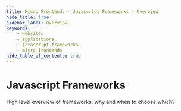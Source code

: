 ```yaml
---
title: Micro Frontends - Javascript Frameworks - Overview
hide_title: true
sidebar_label: Overview
keywords:
    - websites
    - applications
    - javascript frameworks
    - micro frontends
hide_table_of_contents: true
---
```


# Javascript Frameworks

High level overview of frameworks, why and when to choose which?
